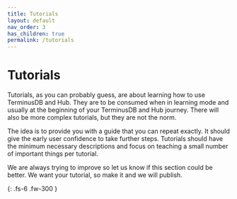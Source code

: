 ```yaml
---
title: Tutorials
layout: default
nav_order: 3
has_children: true
permalink: /tutorials
---
```

# Tutorials

Tutorials, as you can probably guess, are about learning how to use TerminusDB and Hub. They are to be consumed when in learning mode and usually at the beginning of your TerminusDB and Hub journey. There will also be more complex tutorials, but they are not the norm. 

The idea is to provide you with a guide that you can repeat exactly. It should give the early user confidence to take further steps. Tutorials should have the minimum necessary descriptions and focus on teaching a small number of important things per tutorial. 

We are always trying to improve so let us know if this section could be better. We want your tutorial, so make it and we will publish. 

{: .fs-6 .fw-300 }
